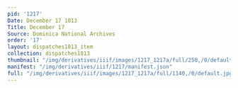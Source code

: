 ```yaml
---
pid: '1217'
Date: December 17 1813
Title: December 17
Source: Dominica National Archives
order: '17'
layout: dispatches1813_item
collection: dispatches1813
thumbnail: "/img/derivatives/iiif/images/1217_1217a/full/250,/0/default.jpg"
manifest: "/img/derivatives/iiif/1217/manifest.json"
full: "/img/derivatives/iiif/images/1217_1217a/full/1140,/0/default.jpg"
---
```


